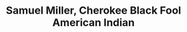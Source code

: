 ---
pid: CH113
title: Samuel Miller, Cherokee Black Fool American Indian
location_transcription: Parkway
zipcode: '19132'
outside_phl: 
neighborhood: Strawberry Mansion
age: '68'
age_range: 60-69
instagram: 
image_file_name: CH_113.jpg
proposal_transcription: Samuel Miller my grandpa is Cherokee BlackFoot from America
  and we should have a monument for everybody because if the Cherokee BlackFoot has
  a monument everybody's has a monument
topic: Inclusivity,Native Americans
topic_summary: 0, 0
type: Other No Form
keywords_other: 
credit: Phil Lockett
image_labels: 
twitter: 
facebook: 
permalink: "/monuments/ch113/"
layout: item-page
---